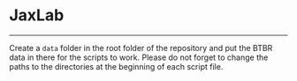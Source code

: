 # JaxLab
--------
Create a `data` folder in the root folder of the repository and put the BTBR data in there for the scripts to work. Please do not forget to change the paths to the directories at the beginning of each script file.
